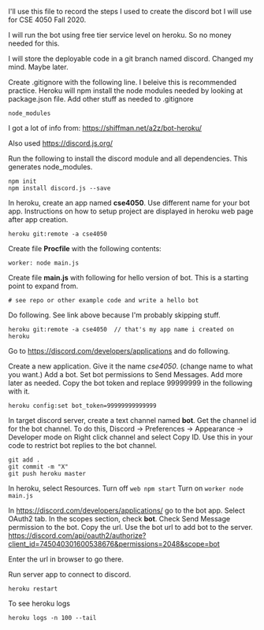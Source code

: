 I'll use this file to record the steps I used to create
the discord bot I will use for CSE 4050 Fall 2020.

I will run the bot using free tier service level on heroku.
So no money needed for this.

I will store the deployable code in a git branch named discord.
Changed my mind.  Maybe later.

Create .gitignore with the following line.
I beleive this is recommended practice.
Heroku will npm install the node modules needed by looking at package.json file.
Add other stuff as needed to .gitignore

~~~
node_modules
~~~

I got a lot of info from:
https://shiffman.net/a2z/bot-heroku/

Also used https://discord.js.org/

Run the following to install the discord module and all dependencies.
This generates node_modules.

~~~
npm init
npm install discord.js --save
~~~

In heroku, create an app named __cse4050__.
Use different name for your bot app.
Instructions on how to setup project are displayed in heroku web page after app creation.

~~~
heroku git:remote -a cse4050
~~~

Create file __Procfile__ with the following contents:

~~~
worker: node main.js
~~~

Create file __main.js__ with following for hello version of bot.
This is a starting point to expand from.

~~~
# see repo or other example code and write a hello bot
~~~

Do following.
See link above because I'm probably skipping stuff.

~~~
heroku git:remote -a cse4050  // that's my app name i created on heroku
~~~

Go to https://discord.com/developers/applications and do following.

Create a new application.
Give it the name _cse4050_. (change name to what you want.)
Add a bot.
Set bot permissions to Send Messages.  Add more later as needed.
Copy the bot token and replace 99999999 in the following with it.

~~~
heroku config:set bot_token=99999999999999
~~~

In target discord server, create a text channel named __bot__.
Get the channel id for the bot channel.
To do this, Discord -> Preferences -> Appearance -> Developer mode on
Right click channel and select Copy ID.
Use this in your code to restrict bot replies to the bot channel.

~~~
git add .
git commit -m "X"
git push heroku master
~~~

In heroku, select Resources.
Turn off `web npm start`
Turn on `worker node main.js`

In https://discord.com/developers/applications/ go to the bot app.
Select OAuth2 tab.
In the scopes section, check __bot__.
Check Send Message permission to the bot.
Copy the url.
Use the bot url to add bot to the server.
https://discord.com/api/oauth2/authorize?client_id=745040301600538676&permissions=2048&scope=bot

Enter the url in browser to go there.

Run server app to connect to discord.

~~~
heroku restart
~~~

To see heroku logs

~~~
heroku logs -n 100 --tail
~~~


